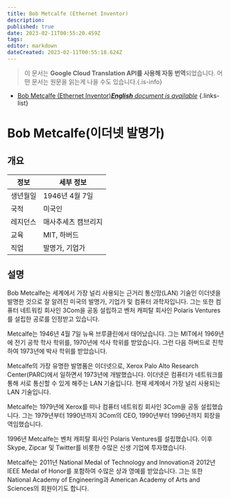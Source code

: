```yaml
---
title: Bob Metcalfe (Ethernet Inventor)
description: 
published: true
date: 2023-02-11T00:55:20.459Z
tags: 
editor: markdown
dateCreated: 2023-02-11T00:55:18.624Z
---
```


> 이 문서는 **Google Cloud Translation API를 사용해 자동 번역**되었습니다.
어떤 문서는 원문을 읽는게 나을 수도 있습니다.{.is-info}



- [Bob Metcalfe (Ethernet Inventor)***English** document is available*](/en/Knowledge-base/Dictionary/Person/bob-metcalfe-ethernet-inventor)
{.links-list}


# Bob Metcalfe(이더넷 발명가)

## 개요

| 정보 | 세부 정보 |
| ---------- | ------- |
| 생년월일 | 1946년 4월 7일 |
| 국적 | 미국인 |
| 레지던스 | 매사추세츠 캠브리지 |
| 교육 | MIT, 하버드 |
| 직업 | 발명가, 기업가 |

## 설명

Bob Metcalfe는 세계에서 가장 널리 사용되는 근거리 통신망(LAN) 기술인 이더넷을 발명한 것으로 잘 알려진 미국의 발명가, 기업가 및 컴퓨터 과학자입니다. 그는 또한 컴퓨터 네트워킹 회사인 3Com을 공동 설립하고 벤처 캐피탈 회사인 Polaris Ventures를 설립한 공로를 인정받고 있습니다.

Metcalfe는 1946년 4월 7일 뉴욕 브루클린에서 태어났습니다. 그는 MIT에서 1969년에 전기 공학 학사 학위를, 1970년에 석사 학위를 받았습니다. 그런 다음 하버드로 진학하여 1973년에 박사 학위를 받았습니다.

Metcalfe의 가장 유명한 발명품은 이더넷으로, Xerox Palo Alto Research Center(PARC)에서 일하면서 1973년에 개발했습니다. 이더넷은 컴퓨터가 네트워크를 통해 서로 통신할 수 있게 해주는 LAN 기술입니다. 현재 세계에서 가장 널리 사용되는 LAN 기술입니다.

Metcalfe는 1979년에 Xerox를 떠나 컴퓨터 네트워킹 회사인 3Com을 공동 설립했습니다. 그는 1979년부터 1990년까지 3Com의 CEO, 1990년부터 1996년까지 회장을 역임했습니다.

1996년 Metcalfe는 벤처 캐피탈 회사인 Polaris Ventures를 설립했습니다. 이후 Skype, Zipcar 및 Twitter를 비롯한 수많은 신생 기업에 투자했습니다.

Metcalfe는 2011년 National Medal of Technology and Innovation과 2012년 IEEE Medal of Honor를 포함하여 수많은 상과 영예를 받았습니다. 그는 또한 National Academy of Engineering과 American Academy of Arts and Sciences의 회원이기도 합니다.